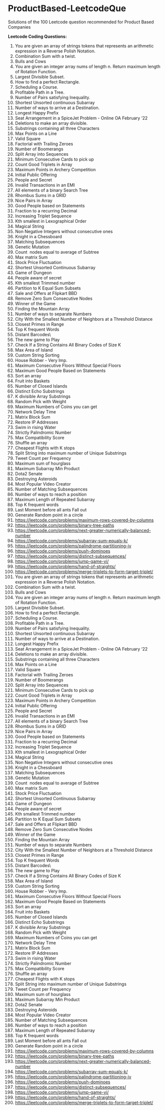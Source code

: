 # ProductBased-LeetcodeQue
Solutions of the 100 Leetcode question recommended for Product Based Companies


**Leetcode Coding Questions:**
1. You are given an array of strings tokens that represents an arithmetic expression in a
Reverse Polish Notation.
2. Combination Sum with a twist.
3. Bulls and Cows
4. You are given an integer array nums of length n. Return maximum length of
Rotation Function.
5. Largest Divisible Subset.
6. How to find a perfect Rectangle.
7. Scheduling a Course.
8. Profitable Path in a Tree.
9. Number of Pairs satisfying Inequality.
10. Shortest Unsorted continuous Subarray
11. Number of ways to arrive at a Destination.
12. Longest Happy Prefix
13. Seat Arrangement in a SpiceJet Problem - Online OA February ‘22
14. Deletions to make an array divisible.
15. Substrings containing all three Characters
16. Max Points on a Line
17. Valid Square
18. Factorial with Trailing Zeroes
19. Number of Boomerangs
20. Split Array into Sequences
21. Minimum Consecutive Cards to pick up
22. Count Good Triplets in Array
23. Maximum Points in Archery Competition
24. Initial Public Offering
25. People and Secret
26. Invalid Transactions in an EMI
27. All elements of a binary Search Tree
28. Rhombus Sums in a GRID
29. Nice Pairs in Array
30. Good People based on Statements
31. Fraction to a recurring Decimal
32. Increasing Triplet Sequence
33. Kth smallest in Lexographical Order
34. Magical String
35. Non Negative Integers without consecutive ones
36. Knight in a Chessboard
37. Matching Subsequences
38. Genetic Mutation
39. Count  nodes equal to average of Subtree
40. Max matrix Sum
41. Stock Price Fluctuation
42. Shortest Unsorted Continuous Subarray
43. Game of Dungeon
44. People aware of secret
45. Kth smallest Trimmed number
46. Partition to K Equal Sum Subsets
47. Sale and Offers at Flipkart BBD
48. Remove Zero Sum Consecutive Nodes
49. Winner of the Game
50. Finding the Mountain Array
51. Number of ways to separate Numbers
52. City With the Smallest Number of Neighbors at a Threshold Distance
53. Closest Primes in Range
54. Top K frequent Words
55. Distant Barcodes\
56. The new game to Play
57. Check If a String Contains All Binary Codes of Size K
58. Max Area of Island
59. Custom String Sorting
60. House Robber - Very Imp.
61. Maximum Consecutive Floors Without Special Floors
62. Maximum Good People Based on Statements
63. Sort an array
64. Fruit into Baskets
65. Number of Closed Islands
66. Distinct Echo Substrings
67. K divisible Array Substrings
68. Random Pick with Weight
69. Maximum Numbers of Coins you can get
70. Network Delay Time
71. Matrix Block Sum
72. Restore IP Addresses
73. Swim in rising Water
74. Strictly Palindromic Number
75. Max Compatibility Score
76. Shuffle an array
77. Cheapest Flights with K stops
78. Split String into maximum number of Unique Substrings
79. Tweet Count per Frequency
80. Maximum sum of hourglass
81. Maximum Subarray Min Product
82. Dota2 Senate
83. Destroying Asteroids
84. Most Popular Video Creator
85. Number of Matching Subsequences
86. Number of ways to reach a position
87. Maximum Length of Repeated Subarray
88. Top K frequent words
89. Last Moment before all ants Fall out
90. Generate Random point in a circle
91. https://leetcode.com/problems/maximum-rows-covered-by-columns
92. https://leetcode.com/problems/binary-tree-paths
93. https://leetcode.com/problems/next-greater-numerically-balanced-number
94. https://leetcode.com/problems/subarray-sum-equals-k/
95. https://leetcode.com/problems/palindrome-partitioning-iv
96. https://leetcode.com/problems/push-dominoes
97. https://leetcode.com/problems/distinct-subsequences/
98. https://leetcode.com/problems/jump-game-vi/
99. https://leetcode.com/problems/hand-of-straights/
100. https://leetcode.com/problems/merge-triplets-to-form-target-triplet/
1. You are given an array of strings tokens that represents an arithmetic expression in a
Reverse Polish Notation.
2. Combination Sum with a twist.
3. Bulls and Cows
4. You are given an integer array nums of length n. Return maximum length of
Rotation Function.
5. Largest Divisible Subset.
6. How to find a perfect Rectangle.
7. Scheduling a Course.
8. Profitable Path in a Tree.
9. Number of Pairs satisfying Inequality.
10. Shortest Unsorted continuous Subarray
11. Number of ways to arrive at a Destination.
12. Longest Happy Prefix
13. Seat Arrangement in a SpiceJet Problem - Online OA February ‘22
14. Deletions to make an array divisible.
15. Substrings containing all three Characters
16. Max Points on a Line
17. Valid Square
18. Factorial with Trailing Zeroes
19. Number of Boomerangs
20. Split Array into Sequences
21. Minimum Consecutive Cards to pick up
22. Count Good Triplets in Array
23. Maximum Points in Archery Competition
24. Initial Public Offering
25. People and Secret
26. Invalid Transactions in an EMI
27. All elements of a binary Search Tree
28. Rhombus Sums in a GRID
29. Nice Pairs in Array
30. Good People based on Statements
31. Fraction to a recurring Decimal
32. Increasing Triplet Sequence
33. Kth smallest in Lexographical Order
34. Magical String
35. Non Negative Integers without consecutive ones
36. Knight in a Chessboard
37. Matching Subsequences
38. Genetic Mutation
39. Count  nodes equal to average of Subtree
40. Max matrix Sum
41. Stock Price Fluctuation
42. Shortest Unsorted Continuous Subarray
43. Game of Dungeon
44. People aware of secret
45. Kth smallest Trimmed number
46. Partition to K Equal Sum Subsets
47. Sale and Offers at Flipkart BBD
48. Remove Zero Sum Consecutive Nodes
49. Winner of the Game
50. Finding the Mountain Array
51. Number of ways to separate Numbers
52. City With the Smallest Number of Neighbors at a Threshold Distance
53. Closest Primes in Range
54. Top K frequent Words
55. Distant Barcodes\
56. The new game to Play
57. Check If a String Contains All Binary Codes of Size K
58. Max Area of Island
59. Custom String Sorting
60. House Robber - Very Imp.
61. Maximum Consecutive Floors Without Special Floors
62. Maximum Good People Based on Statements
63. Sort an array
64. Fruit into Baskets
65. Number of Closed Islands
66. Distinct Echo Substrings
67. K divisible Array Substrings
68. Random Pick with Weight
69. Maximum Numbers of Coins you can get
70. Network Delay Time
71. Matrix Block Sum
72. Restore IP Addresses
73. Swim in rising Water
74. Strictly Palindromic Number
75. Max Compatibility Score
76. Shuffle an array
77. Cheapest Flights with K stops
78. Split String into maximum number of Unique Substrings
79. Tweet Count per Frequency
80. Maximum sum of hourglass
81. Maximum Subarray Min Product
82. Dota2 Senate
83. Destroying Asteroids
84. Most Popular Video Creator
85. Number of Matching Subsequences
86. Number of ways to reach a position
87. Maximum Length of Repeated Subarray
88. Top K frequent words
89. Last Moment before all ants Fall out
90. Generate Random point in a circle
91. https://leetcode.com/problems/maximum-rows-covered-by-columns
92. https://leetcode.com/problems/binary-tree-paths
93. https://leetcode.com/problems/next-greater-numerically-balanced-number
94. https://leetcode.com/problems/subarray-sum-equals-k/
95. https://leetcode.com/problems/palindrome-partitioning-iv
96. https://leetcode.com/problems/push-dominoes
97. https://leetcode.com/problems/distinct-subsequences/
98. https://leetcode.com/problems/jump-game-vi/
99. https://leetcode.com/problems/hand-of-straights/
100. https://leetcode.com/problems/merge-triplets-to-form-target-triplet/
